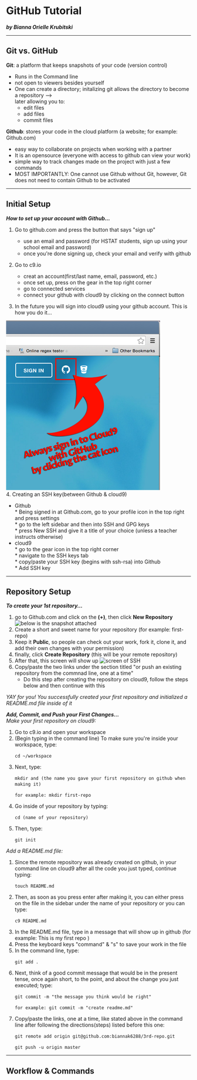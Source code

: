 # GitHub Tutorial

_**by Bianna Orielle Krubitski**_

---
## Git vs. GitHub
**Git**: a platform that keeps snapshots of your code (version control)  
* Runs in the Command line 
* not open to viewers besides yourself
* One can create a directory; initalizing git allows the directory to become a repository -->   
later allowing you to:
    * edit files
    * add files
    * commit files

**Github**: stores your code in the cloud platform (a website; for example: Github.com)
* easy way to collaborate on projects when working with a partner
* It is an opensource (everyone with access to github can view your work)
* simple way to track changes made on the project with just a few commands
* MOST IMPORTANTLY: One cannot use Github without Git, however, Git does not need to contain Github to be activated 

---
## Initial Setup
_**How to set up your account with Github...**_

1. Go to github.com and press the button that says "sign up"
    * use an email and password (for HSTAT students, sign up using your school email and password)
    * once you're done signing up, check your email and verify with github  

2. Go to c9.io
    * creat an account(first/last name, email, password, etc.)
    * once set up, press on the gear in the top right corner
    * go to connected services
    * connect your github with cloud9 by clicking on the connect button  

3. In the future you will sign into cloud9 using your github account. This is how you do it...  

![ Alt if you want to sign-in to github using c9, this is where you go...](https://raw.githubusercontent.com/OperationSpark/using-c9/master/img/c9-signin-github.png)    
4. Creating an SSH key(between Github & cloud9)  
* Github  
        * Being signed in at Github.com, go to your profile icon in the top right and press settings  
        * go to the left sidebar and then into SSH and GPG keys  
        * press New SSH and give it a title of your choice (unless a teacher instructs otherwise)    
* cloud9  
        * go to the gear icon in the top right corner  
        * navigate to the SSH keys tab  
        * copy/paste your SSH key (begins with ssh-rsa) into Github  
        * Add SSH key

---
## Repository Setup
_**To create your 1st repository...**_  
1. go to Github.com and click on the **(+)**, then click **New Repository**
    ![below is the snapshot attached](https://github-images.s3.amazonaws.com/enterprise/11.10.340/user/assets/images/help/repository/repo-create.png)    
2. Create a short and sweet name for your repository (for example: first-repo)  
3. Keep it **Public**, so people can check out your work, fork it, clone it, and add their own changes with your permission)  
4. finally, click **Create Repository** (this will be your remote repository) 
5. After that, this screen will show up
![screen of SSH](https://d186loudes4jlv.cloudfront.net/git/images/github_new_repo3.png)
6. Copy/paste the two links under the section titled "or push an existing repository from the commnad line, one at a time"
    * Do this step after creating the repository on cloud9, follow the steps below and then continue with this

_YAY for you! You successfully created your first repository and initialized a README.md file inside of it_

_**Add, Commit, and Push your First Changes...**_    
_Make your first repository on cloud9:_  
1. Go to c9.io and open your workspace      
2. (Begin typing in the command line) To make sure you're inside your workspace, type:
    ```
    cd ~/workspace
    ```   
3. Next, type:  
    ```
    mkdir and (the name you gave your first repository on github when making it)
    ```
    ```
    for example: mkdir first-repo
    ```   
4. Go inside of your repository by typing:
    ```
    cd (name of your repository) 
    ```    
5. Then, type:
    ```
    git init
    ```    

_Add a README.md file:_  
1. Since the remote repository was already created on github, in your command line on cloud9 after all the code you just typed, continue typing:
    ```
    touch README.md
    ```  
2. Then, as soon as you press enter after making it, you can either press on the file in the sidebar under the name of your repository or you can type:
    ```
    c9 README.md
    ```  
3. In the README.md file, type in a message that will show up in github (for example: This is my first repo )  
4. Press the keyboard keys "command" & "s" to save your work in the file  
5. In the command line, type:
    ```
    git add .
    ```  
6. Next, think of a good commit message that would be in the present tense, once again short, to the point, and about the change you just executed; type:
    ```
    git commit -m "the message you think would be right"
    ```
    ```
    for example: git commit -m "create readme.md"
    ```  
7. Copy/paste the links, one at a time, like stated above in the command line after following the directions(steps) listed before this one:
    ```
    git remote add origin git@github.com:biannak6288/3rd-repo.git
    ```
    ```
    git push -u origin master
    ```
---
## Workflow & Commands